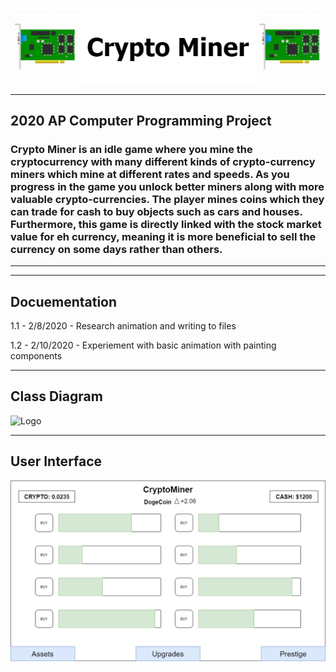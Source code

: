 ![Logo](CONTENTS/CryptoMinerLogo.draw.png)
___

## 2020 AP Computer Programming Project
### Crypto Miner is an idle game where you mine the cryptocurrency with many different kinds of crypto-currency miners which mine at different rates and speeds. As you progress in the game you unlock better miners along with more valuable crypto-currencies. The player mines coins which they can trade for cash to buy objects such as cars and houses. Furthermore, this game is directly linked with the stock market value for eh currency, meaning it is more beneficial to sell the currency on some days rather than others.  

___
___

## Docuementation
1.1 - 2/8/2020 - Research animation and writing to files

1.2 - 2/10/2020 - Experiement with basic animation with painting components

___

## Class Diagram
![Logo](https://github.com/ethanbowles03/2020CP2Project/blob/main/CONTENTS/CardBattleClassDiagram.png?raw=true)

___

## User Interface

![img](CONTENTS/GUICrypto.png)

